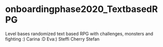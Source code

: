 # onboardingphase2020_TextbasedRPG
Level bases randomized text based RPG with challenges, monsters and fighting :)
Carina :D
Eva:)
Steffi
Cherry
Stefan